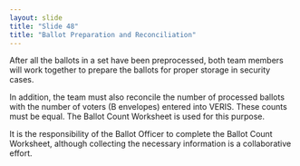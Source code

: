 ```yaml
---
layout: slide
title: "Slide 48"
title: "Ballot Preparation and Reconciliation"
---
```


After all the ballots in a set have been preprocessed, both team members will work together to prepare the ballots for proper storage in security cases.

In addition, the team must also reconcile the number of processed ballots with the number of voters (B envelopes) entered into VERIS. These counts must be equal. The Ballot Count Worksheet is used for this purpose.

It is the responsibility of the Ballot Officer to complete the Ballot Count Worksheet, although collecting the necessary information is a collaborative effort.